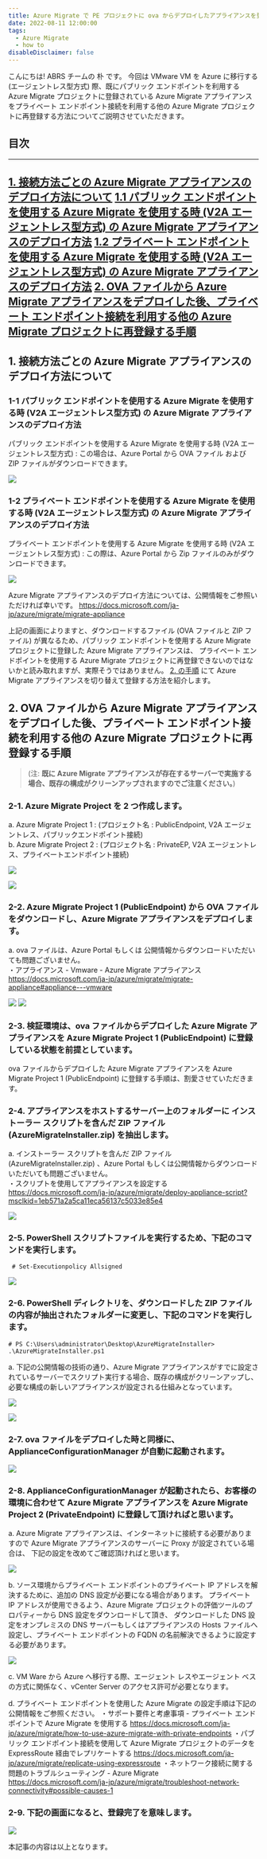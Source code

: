 ```yaml
---
title: Azure Migrate で PE プロジェクトに ova からデプロイしたアプライアンスを登録する手順
date: 2022-08-11 12:00:00
tags:
  - Azure Migrate
  - how to
disableDisclaimer: false
---
```


<!-- more -->
こんにちは! ABRS チームの 朴 です。
今回は VMware VM を Azure に移行する (エージェントレス型方式) 際、既にパブリック エンドポイントを利用する Azure Migrate プロジェクトに登録されている
Azure Migrate アプライアンスをプライベート エンドポイント接続を利用する他の Azure Migrate プロジェクトに再登録する方法についてご説明させていただきます。



## 目次
-----------------------------------------------------------
[1. 接続方法ごとの Azure Migrate アプライアンスのデプロイ方法について](#1)
   [  1.1 パブリック エンドポイントを使用する Azure Migrate を使用する時 (V2A エージェントレス型方式) の Azure Migrate アプライアンスのデプロイ方法](#1-1)
   [  1.2 プライベート エンドポイントを使用する Azure Migrate を使用する時 (V2A エージェントレス型方式) の Azure Migrate アプライアンスのデプロイ方法](#1-2) 
[2. OVA ファイルから Azure Migrate アプライアンスをデプロイした後、プライベート エンドポイント接続を利用する他の Azure Migrate プロジェクトに再登録する手順](#2)
-----------------------------------------------------------


## <a id="1"></a> 1. 接続方法ごとの Azure Migrate アプライアンスのデプロイ方法について

### <a id="1-1"></a> 1-1 パブリック エンドポイントを使用する Azure Migrate を使用する時 (V2A エージェントレス型方式) の Azure Migrate アプライアンスのデプロイ方法
 パブリック エンドポイントを使用する Azure Migrate を使用する時 (V2A エージェントレス型方式) : 
 この場合は、Azure Portal から OVA ファイル および ZIP ファイルがダウンロードできます。
    
![](https://user-images.githubusercontent.com/71251920/183872769-21b6ce08-c80e-46b1-836b-229f2b7b4c4b.png)

### <a id="1-2"></a>1-2 プライベート エンドポイントを使用する Azure Migrate を使用する時 (V2A エージェントレス型方式) の Azure Migrate アプライアンスのデプロイ方法
 
 プライベート エンドポイントを使用する Azure Migrate を使用する時 (V2A エージェントレス型方式) : この際は、Azure Portal から Zip ファイルのみがダウンロードできます。

![](https://user-images.githubusercontent.com/71251920/183872774-607827ea-0021-4727-b0bf-3eb4fd74b0ef.png)

Azure Migrate アプライアンスのデプロイ方法については、公開情報をご参照いただければ幸いです。
https://docs.microsoft.com/ja-jp/azure/migrate/migrate-appliance

上記の画面によりますと、ダウンロードするファイル (OVA ファイルと ZIP ファイル) が異なるため、パブリック エンドポイントを使用する Azure Migrate プロジェクトに登録した Azure Migrate アプライアンスは、
プライベート エンドポイントを使用する Azure Migrate プロジェクトに再登録できないのではないかと読み取れますが、実際そうではありません。
[2. の手順](#2) にて Azure Migrate アプライアンスを切り替えて登録する方法を紹介します。
　
## <a id="2"></a> 2. OVA ファイルから Azure Migrate アプライアンスをデプロイした後、プライベート エンドポイント接続を利用する他の Azure Migrate プロジェクトに再登録する手順
> (注: **既に Azure Migrate アプライアンスが存在するサーバーで実施する場合、既存の構成がクリーンアップされますのでご注意ください。**)

### <a id="2-1"></a> 2-1. Azure Migrate Project を 2 つ作成します。
  a. Azure Migrate Project 1 : (プロジェクト名 : PublicEndpoint, V2A エージェントレス、パブリックエンドポイント接続)								
  b. Azure Migrate Project 2 : (プロジェクト名 : PrivateEP, V2A エージェントレス、プライベートエンドポイント接続)								
								
![](https://user-images.githubusercontent.com/71251920/183872777-8eed04ff-cb7a-4b48-9467-8d23de5b0192.png)

![](https://user-images.githubusercontent.com/71251920/183872782-439979cc-d4b9-4a1f-8b3c-f3d00a28927f.png)

### <a id="2-2"></a> 2-2. Azure Migrate Project 1 (PublicEndpoint) から OVA ファイルをダウンロードし、Azure Migrate アプライアンスをデプロイします。								
a. ova ファイルは、Azure Portal もしくは 公開情報からダウンロードいただいても問題ございません。								
・アプライアンス - Vmware  - Azure Migrate アプライアンス
https://docs.microsoft.com/ja-jp/azure/migrate/migrate-appliance#appliance---vmware						

![](https://user-images.githubusercontent.com/71251920/183872732-3d2fc9ec-812f-4d86-a2e5-0587ece25875.png)
![](https://user-images.githubusercontent.com/71251920/183872742-e1eb0069-9776-42e9-9dcb-d884ba943019.png)


### <a id="2-3"></a> 2-3. 検証環境は、ova ファイルからデプロイした Azure Migrate アプライアンスを Azure Migrate Project 1 (PublicEndpoint) に登録している状態を前提としています。			
ova ファイルからデプロイした Azure Migrate アプライアンスを Azure Migrate Project 1 (PublicEndpoint) に登録する手順は、割愛させていただきます。				

### <a id="2-4"></a> 2-4. アプライアンスをホストするサーバー上のフォルダーに インストーラー スクリプトを含んだ ZIP ファイル (AzureMigrateInstaller.zip) を抽出します。
a. インストーラー スクリプトを含んだ ZIP ファイル (AzureMigrateInstaller.zip) 、Azure Portal もしくは公開情報からダウンロードいただいても問題ございません。						
・スクリプトを使用してアプライアンスを設定する
https://docs.microsoft.com/ja-jp/azure/migrate/deploy-appliance-script?msclkid=1eb571a2a5ca11eca56137c5033e85e4


![](https://user-images.githubusercontent.com/71251920/183872748-7feab4d1-4067-48de-9a70-16a336a8fa3d.png)

### <a id="2-5"></a> 2-5. PowerShell スクリプトファイルを実行するため、下記のコマンドを実行します。					
     # Set-Executionpolicy Allsigned


![](https://user-images.githubusercontent.com/71251920/183872749-267f9bc4-15fb-45aa-aca0-03405074d0a9.png)

### <a id="2-6"></a> 2-6. PowerShell ディレクトリを、ダウンロードした ZIP ファイルの内容が抽出されたフォルダーに変更し、下記のコマンドを実行します。		
    # PS C:\Users\administrator\Desktop\AzureMigrateInstaller> .\AzureMigrateInstaller.ps1	



 a. 下記の公開情報の技術の通り、Azure Migrate アプライアンスがすでに設定されているサーバーでスクリプト実行する場合、既存の構成がクリーンアップし、必要な構成の新しいアプライアンスが設定される仕組みとなっています。

![](https://user-images.githubusercontent.com/71251920/183872751-ddc0bf98-e560-4dfc-b745-67a3076a9f12.png)

![](https://user-images.githubusercontent.com/71251920/183872756-d446ea96-38e5-4fec-abbe-ee2acb833e76.png)

### <a id="2-7"></a> 2-7. ova ファイルをデプロイした時と同様に、ApplianceConfigurationManager が自動に起動されます。


![](https://user-images.githubusercontent.com/71251920/183872760-e94e88e6-7f75-4db3-808b-545a0459194f.png)

### <a id="2-8"></a> 2-8. ApplianceConfigurationManager が起動されたら、お客様の環境に合わせて Azure Migrate アプライアンスを Azure Migrate Project 2 (PrivateEndpoint) に登録して頂ければと思います。

a. Azure Migrate アプライアンスは、インターネットに接続する必要がありますので Azure Migrate アプライアンスのサーバーに Proxy が設定されている場合は、
下記の設定を改めてご確認頂ければと思います。

![](https://user-images.githubusercontent.com/71251920/183872762-5fd9e062-2f81-4938-b83c-da04eec2fd72.png)

b. ソース環境からプライベート エンドポイントのプライベート IP アドレスを解決するために、追加の DNS 設定が必要になる場合があります。
プライベート IP アドレスが使用できるよう、Azure Migrate プロジェクトの評価ツールのプロパティーから DNS 設定をダウンロードして頂き、
ダウンロードした DNS 設定をオンプレミスの DNS サーバーもしくはアプライアンスの Hosts ファイルへ設定し、プライベート エンドポイントの FQDN の名前解決できるように設定する必要があります。

![](https://user-images.githubusercontent.com/71251920/183872766-4e725e3d-2d74-4de0-975b-0e3d6a089ce8.png)
	

c. VM Ware から Azure へ移行する際、エージェント レスやエージェント ベスの方式に関係なく、vCenter Server のアクセス許可が必要となります。

d. プライベート エンドポイントを使用した Azure Migrate の設定手順は下記の公開情報をご参照ください。	
・サポート要件と考慮事項 - プライベート エンドポイントで Azure Migrate を使用する 
https://docs.microsoft.com/ja-jp/azure/migrate/how-to-use-azure-migrate-with-private-endpoints
・パブリック エンドポイント接続を使用して Azure Migrate プロジェクトのデータを ExpressRoute 経由でレプリケートする
https://docs.microsoft.com/ja-jp/azure/migrate/replicate-using-expressroute
・ネットワーク接続に関する問題のトラブルシューティング - Azure Migrate
https://docs.microsoft.com/ja-jp/azure/migrate/troubleshoot-network-connectivity#possible-causes-1

### <a id="2-9"></a> 2-9. 下記の画面になると、登録完了を意味します。

![](https://user-images.githubusercontent.com/71251920/183872768-06315655-ce47-432d-b3e7-9aa08fe683bf.png)




本記事の内容は以上となります。
